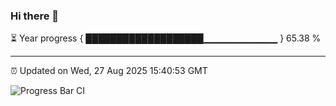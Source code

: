 ### Hi there 👋

⏳ Year progress { ███████████████████▁▁▁▁▁▁▁▁▁▁▁ } 65.38 %

---

⏰ Updated on Wed, 27 Aug 2025 15:40:53 GMT

![Progress Bar CI](https://github.com/IshwaranRudhara/GIT-ACTION/workflows/Progress%20Bar%20CI/badge.svg)
